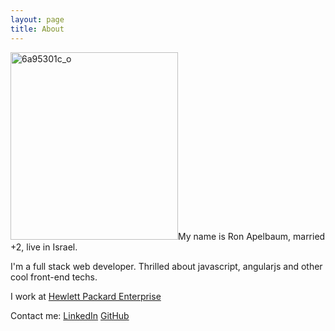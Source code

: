 ```yaml
---
layout: page
title: About
---
```


<img class=" size-medium wp-image-114 alignleft" src="https://ronapelbaum.files.wordpress.com/2011/08/6a95301c_o2.jpeg?w=268" alt="6a95301c_o" width="268" height="300" />My name is Ron Apelbaum, married +2, live in Israel.

I'm a full stack web developer. Thrilled about javascript, angularjs and other cool front-end techs.

I work at <a href="https://www.hpe.com/us/en/home.html" target="_blank">Hewlett Packard Enterprise</a>

Contact me: <a href="https://il.linkedin.com/in/ron-apelbaum-0609482b">LinkedIn</a> <a href="https://github.com/ronapelbaum">GitHub</a>
